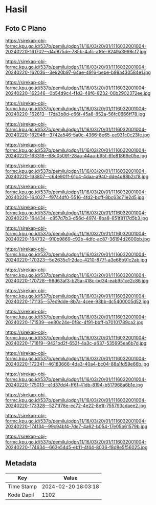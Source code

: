# Hasil

## Foto C Plano

https://sirekap-obj-formc.kpu.go.id/537b/pemilu/pdpr/11/16/03/20/01/1116032001004-20240220-161702--d4d875de-785b-4afc-af6e-8249a3998cf7.jpg

https://sirekap-obj-formc.kpu.go.id/537b/pemilu/pdpr/11/16/03/20/01/1116032001004-20240220-162036--3e920b97-64ae-4916-bebe-b98a430584e1.jpg

https://sirekap-obj-formc.kpu.go.id/537b/pemilu/pdpr/11/16/03/20/01/1116032001004-20240220-162346--0b54d9c4-f1d3-48f6-8232-00b2902372ee.jpg

https://sirekap-obj-formc.kpu.go.id/537b/pemilu/pdpr/11/16/03/20/01/1116032001004-20240220-162613--17da3b8d-c66f-45a8-852a-56fc0666ff78.jpg

https://sirekap-obj-formc.kpu.go.id/537b/pemilu/pdpr/11/16/03/20/01/1116032001004-20240220-162946--3742a546-5a0c-4366-8e65-ee931c0c23fe.jpg

https://sirekap-obj-formc.kpu.go.id/537b/pemilu/pdpr/11/16/03/20/01/1116032001004-20240220-163318--68c05091-28aa-44aa-b95f-6fe81869e05e.jpg

https://sirekap-obj-formc.kpu.go.id/537b/pemilu/pdpr/11/16/03/20/01/1116032001004-20240220-163807--c64e901f-61c4-4daa-a940-dde4d88b2cf8.jpg

https://sirekap-obj-formc.kpu.go.id/537b/pemilu/pdpr/11/16/03/20/01/1116032001004-20240220-164027--f9744df0-5516-4fd2-bcff-8bc63c71e2d5.jpg

https://sirekap-obj-formc.kpu.go.id/537b/pemilu/pdpr/11/16/03/20/01/1116032001004-20240220-164434--c857d7b3-d56d-4974-8ba8-651f8117d5b3.jpg

https://sirekap-obj-formc.kpu.go.id/537b/pemilu/pdpr/11/16/03/20/01/1116032001004-20240220-164732--910b9869-c92b-4dfc-ac87-36194d2600bb.jpg

https://sirekap-obj-formc.kpu.go.id/537b/pemilu/pdpr/11/16/03/20/01/1116032001004-20240220-170323--5d2635c1-2dac-4210-877f-a3e66b91c2ab.jpg

https://sirekap-obj-formc.kpu.go.id/537b/pemilu/pdpr/11/16/03/20/01/1116032001004-20240220-170728--98d63af3-b25a-418c-bd34-eab951ce2c86.jpg

https://sirekap-obj-formc.kpu.go.id/537b/pemilu/pdpr/11/16/03/20/01/1116032001004-20240220-171135--57ec9dde-8b7a-4cee-93bb-dc5400005d52.jpg

https://sirekap-obj-formc.kpu.go.id/537b/pemilu/pdpr/11/16/03/20/01/1116032001004-20240220-171539--ee80c24e-0f8c-4f91-bbff-b70101789ca2.jpg

https://sirekap-obj-formc.kpu.go.id/537b/pemilu/pdpr/11/16/03/20/01/1116032001004-20240220-171819--9421bd2f-653f-4a3c-a637-535995ea6b7d.jpg

https://sirekap-obj-formc.kpu.go.id/537b/pemilu/pdpr/11/16/03/20/01/1116032001004-20240220-172341--46183666-4da3-40a4-bc04-88a1fd59e66b.jpg

https://sirekap-obj-formc.kpu.go.id/537b/pemilu/pdpr/11/16/03/20/01/1116032001004-20240220-175013--e1d37dd4-ff6f-41db-8194-b517968a6b1e.jpg

https://sirekap-obj-formc.kpu.go.id/537b/pemilu/pdpr/11/16/03/20/01/1116032001004-20240220-173328--5271f78e-ec72-4e22-8e1f-755793cdaee2.jpg

https://sirekap-obj-formc.kpu.go.id/537b/pemilu/pdpr/11/16/03/20/01/1116032001004-20240220-174134--99c94bf4-7de7-4a62-b054-17e05b61579b.jpg

https://sirekap-obj-formc.kpu.go.id/537b/pemilu/pdpr/11/16/03/20/01/1116032001004-20240220-174634--663e54d5-eb11-4f44-8036-f8d8e5f56025.jpg


## Metadata

| Key        | Value               |
| ---------- | ------------------- |
| Time Stamp | 2024-02-20 18:03:18 |
| Kode Dapil | 1102                |



